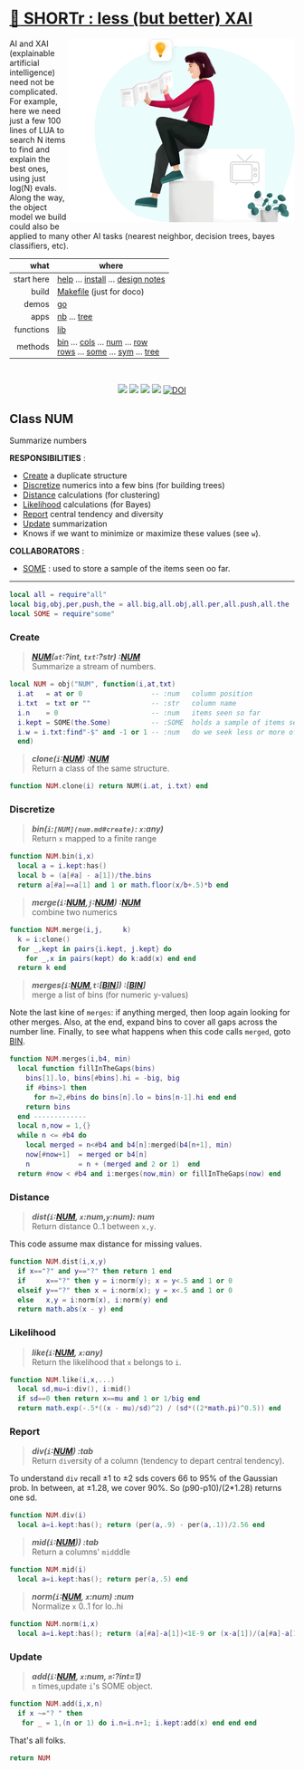 # [:high_brightness: SHORTr : less (but better) XAI](all.md)

<!-- a href="all.md"><img align=right width=500 src="https://ernesto.net/wp-content/uploads/2021/01/img6-home5.png"></a --->
<a href="all.md"><img align=right width=400 src="xai4.png"></a>

AI and XAI (explainable artificial intelligence) need not be complicated.
For example, here we need just a few 100 lines of LUA to search
N items to  find and explain the best ones, using just log(N) evals. Along the way,
the object model we build could also be applied to  many other AI tasks (nearest neighbor,
decision trees, bayes classifiers, etc).



|       what | where                                                                                                                                                                                     |
|-----------:|-------------------------------------------------------------------------------------------------------------------------------------------------------------------------------------------|
| start here | [help](all.md) &hellip;  [install](/INSTALL.md) &hellip; [design notes](design.md)                                                                                                        |
|      build | [Makefile](https://github.com/timm/shortr/blob/master/etc/src/Makefile) (just for doco)                                                                                                   |
|      demos | [go](go.md)                                                                                                                                                                               |
|       apps | [nb](nb.md) &hellip; [tree](tree.md)                                                                                                                                                      |
|  functions | [lib](lib.md)                                                                                                                                                                             |
|    methods | [bin](bin.md) &hellip; [cols](cols.md) &hellip; [num](num.md) &hellip; [row](row.md)<br> [rows](rows.md) &hellip; [some](some.md) &hellip; [sym](sym.md) &hellip; [tree](tree.md) |

<br clear=all>
<p align=center>
<a href=".."><img src="https://img.shields.io/badge/Lua-%232C2D72.svg?logo=lua&logoColor=white"></a>
<a href=".."><img src="https://img.shields.io/badge/checked--by-syntastic-yellow?logo=Checkmarx&logoColor=white"></a>
<a href="https://github.com/timm/shortr/actions/workflows/tests.yml"><img src="https://github.com/timm/shortr/actions/workflows/tests.yml/badge.svg"></a>
<a href="https://opensource.org/licenses/BSD-2-Clause"><img  src="https://img.shields.io/badge/License-BSD%202--Clause-orange.svg?logo=opensourceinitiative&logoColor=white"></a>
<a href="https://zenodo.org/badge/latestdoi/206205826"> <img  src="https://zenodo.org/badge/206205826.svg" alt="DOI"></a> 
</p>

## Class NUM
Summarize numbers

**RESPONSIBILITIES** : 
- [Create](#create) a duplicate structure 
- [Discretize](#discretize) numerics into a few bins (for building trees)
- [Distance](#distance) calculations (for clustering)
- [Likelihood](#likelihood) calculations (for Bayes)
- [Report](#report)  central tendency and diversity
- [Update](#update) summarization
- Knows if we want to minimize or maximize these values (see `w`).

**COLLABORATORS** :
- [SOME](some.md) : used to store a sample of the items seen oo far.
------------------------------------------------------------



```lua
local all = require"all"
local big,obj,per,push,the = all.big,all.obj,all.per,all.push,all.the
local SOME = require"some"
```


### Create
> ***[NUM](num.md#create)(`at`:?int, `txt`:?str) :[NUM](num.md#create)***<br>
Summarize a stream of numbers.




```lua
local NUM = obj("NUM", function(i,at,txt) 
  i.at   = at or 0                 -- :num   column position 
  i.txt  = txt or ""               -- :str   column name 
  i.n    = 0                       -- :num   items seen so far
  i.kept = SOME(the.Some)          -- :SOME  holds a sample of items seen so far
  i.w = i.txt:find"-$" and -1 or 1 -- :num   do we seek less or more of this?
  end)
```


> ***clone(`i`:[NUM](num.md#create)) :[NUM](num.md#create)***<br>
Return a class of the same structure.




```lua
function NUM.clone(i) return NUM(i.at, i.txt) end
```


### Discretize
> ***bin(`i`:`[NUM](num.md#create)`: `x`:any)***<br>
Return `x` mapped to a finite range




```lua
function NUM.bin(i,x)
  local a = i.kept:has()
  local b = (a[#a] - a[1])/the.bins
  return a[#a]==a[1] and 1 or math.floor(x/b+.5)*b end
```


> ***merge(`i`:[NUM](num.md#create),`j`:[NUM](num.md#create)) :[NUM](num.md#create)***<br>
combine two numerics




```lua
function NUM.merge(i,j,     k)
  k = i:clone()
  for _,kept in pairs{i.kept, j.kept} do
    for _,x in pairs(kept) do k:add(x) end end
  return k end
```


> ***merges(`i`:[NUM](num.md#create),`t`:[[BIN](bin.md#create)]) :[[BIN](bin.md#create)]***<br>
merge a list of bins (for numeric y-values)

Note the last kine of `merges`: if anything merged, then loop again looking for other merges.
Also, at the end, expand bins to cover all gaps across the number line.
Finally, to see what happens when this code calls `merged`, goto [BIN](bin.md).



```lua
function NUM.merges(i,b4, min) 
  local function fillInTheGaps(bins)
    bins[1].lo, bins[#bins].hi = -big, big
    if #bins>1 then
      for n=2,#bins do bins[n].lo = bins[n-1].hi end end
    return bins 
  end ------------- 
  local n,now = 1,{}
  while n <= #b4 do
    local merged = n<#b4 and b4[n]:merged(b4[n+1], min)
    now[#now+1]  = merged or b4[n]
    n            = n + (merged and 2 or 1)  end
  return #now < #b4 and i:merges(now,min) or fillInTheGaps(now) end
```


### Distance
> ***dist(`i`:[NUM](num.md#create), `x`:num,`y`:num): num***<br>
Return distance 0..1 between `x,y`.

This code assume max distance for missing values.



```lua
function NUM.dist(i,x,y)
  if x=="?" and y=="?" then return 1 end
  if     x=="?" then y = i:norm(y); x = y<.5 and 1 or 0 
  elseif y=="?" then x = i:norm(x); y = x<.5 and 1 or 0
  else   x,y = i:norm(x), i:norm(y) end
  return math.abs(x - y) end 
```


### Likelihood
> ***like(`i`:[NUM](num.md#create), `x`:any)***<br>
Return the likelihood that `x` belongs to `i`.




```lua
function NUM.like(i,x,...)
  local sd,mu=i:div(), i:mid()
  if sd==0 then return x==mu and 1 or 1/big end
  return math.exp(-.5*((x - mu)/sd)^2) / (sd*((2*math.pi)^0.5)) end  
```


### Report
> ***div(`i`:[NUM](num.md#create)) :tab***<br>
Return `div`ersity of a column (tendency to depart central tendency).

To understand `div`  recall &pm;1 to &pm;2 sds covers 66 to 95% of the Gaussian prob.
In between, at &pm;1.28, we cover 90%. So (p90-p10)/(2*1.28) returns one sd.



```lua
function NUM.div(i) 
  local a=i.kept:has(); return (per(a,.9) - per(a,.1))/2.56 end
```


> ***mid(`i`:[NUM](num.md#create))) :tab***<br>
Return a columns' `mid`ddle




```lua
function NUM.mid(i) 
  local a=i.kept:has(); return per(a,.5) end
```


> ***norm(`i`:[NUM](num.md#create), `x`:num) :num***<br>
Normalize `x` 0..1 for lo..hi




```lua
function NUM.norm(i,x)
  local a=i.kept:has(); return (a[#a]-a[1])<1E-9 or (x-a[1])/(a[#a]-a[1]) end
```


### Update
> ***add(`i`:[NUM](num.md#create), `x`:num, `n`:?int=1)***<br>
`n` times,update `i`'s SOME object.




```lua
function NUM.add(i,x,n)
  if x ~="? " then 
   for _ = 1,(n or 1) do i.n=i.n+1; i.kept:add(x) end end end
```


That's all folks.



```lua
return NUM
```


